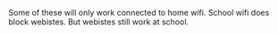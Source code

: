 Some of these will only work connected to home wifi.
School wifi does block webistes.
But webistes still work at school.
